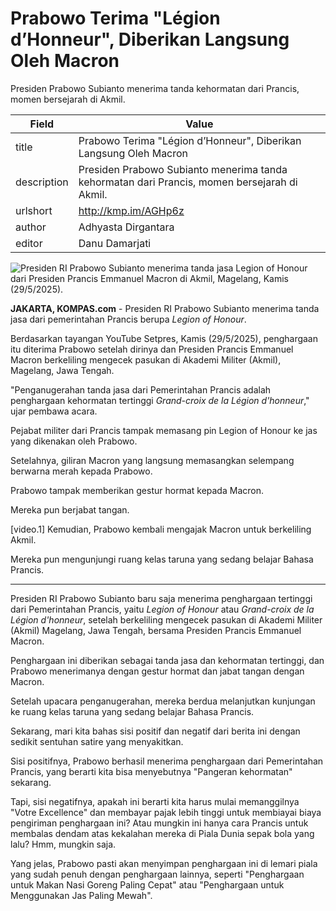 # Prabowo Terima "Légion d’Honneur", Diberikan Langsung Oleh Macron

Presiden Prabowo Subianto menerima tanda kehormatan dari Prancis, momen bersejarah di Akmil.

| Field       | Value                                                       |
|-------------|-------------------------------------------------------------|
| title       | Prabowo Terima "Légion d’Honneur", Diberikan Langsung Oleh Macron |
| description | Presiden Prabowo Subianto menerima tanda kehormatan dari Prancis, momen bersejarah di Akmil. |
| urlshort    | http://kmp.im/AGHp6z |
| author      | Adhyasta Dirgantara |
| editor      | Danu Damarjati  |

![Presiden RI Prabowo Subianto menerima tanda jasa Legion of Honour dari Presiden Prancis Emmanuel Macron di Akmil, Magelang, Kamis (29/5/2025). ](https://asset.kompas.com/crops/j7-5JVsF-vXjRaowsW8YRSWD3QI=/0x0:0x0/750x500/data/photo/2025/05/29/6837f19cd12ec.jpg)

**JAKARTA, KOMPAS.com** - Presiden RI Prabowo Subianto menerima tanda jasa dari pemerintahan Prancis berupa *Legion of Honour*.

Berdasarkan tayangan YouTube Setpres, Kamis (29/5/2025), penghargaan itu diterima Prabowo setelah dirinya dan Presiden Prancis Emmanuel Macron berkeliling mengecek pasukan di Akademi Militer (Akmil), Magelang, Jawa Tengah.

\"Penganugerahan tanda jasa dari Pemerintahan Prancis adalah penghargaan kehormatan tertinggi *Grand-croix de la Légion d'honneur*,\" ujar pembawa acara.

Pejabat militer dari Prancis tampak memasang pin Legion of Honour ke jas yang dikenakan oleh Prabowo.

Setelahnya, giliran Macron yang langsung memasangkan selempang berwarna merah kepada Prabowo.

Prabowo tampak memberikan gestur hormat kepada Macron.

Mereka pun berjabat tangan.

\[video.1\] Kemudian, Prabowo kembali mengajak Macron untuk berkeliling Akmil.

Mereka pun mengunjungi ruang kelas taruna yang sedang belajar Bahasa Prancis.

---
Presiden RI Prabowo Subianto baru saja menerima penghargaan tertinggi dari Pemerintahan Prancis, yaitu *Legion of Honour* atau *Grand-croix de la Légion d'honneur*, setelah berkeliling mengecek pasukan di Akademi Militer (Akmil) Magelang, Jawa Tengah, bersama Presiden Prancis Emmanuel Macron.

 Penghargaan ini diberikan sebagai tanda jasa dan kehormatan tertinggi, dan Prabowo menerimanya dengan gestur hormat dan jabat tangan dengan Macron.

 Setelah upacara penganugerahan, mereka berdua melanjutkan kunjungan ke ruang kelas taruna yang sedang belajar Bahasa Prancis.



Sekarang, mari kita bahas sisi positif dan negatif dari berita ini dengan sedikit sentuhan satire yang menyakitkan.

 Sisi positifnya, Prabowo berhasil menerima penghargaan dari Pemerintahan Prancis, yang berarti kita bisa menyebutnya "Pangeran kehormatan" sekarang.

 Tapi, sisi negatifnya, apakah ini berarti kita harus mulai memanggilnya "Votre Excellence" dan membayar pajak lebih tinggi untuk membiayai biaya pengiriman penghargaan ini? Atau mungkin ini hanya cara Prancis untuk membalas dendam atas kekalahan mereka di Piala Dunia sepak bola yang lalu? Hmm, mungkin saja.

 Yang jelas, Prabowo pasti akan menyimpan penghargaan ini di lemari piala yang sudah penuh dengan penghargaan lainnya, seperti "Penghargaan untuk Makan Nasi Goreng Paling Cepat" atau "Penghargaan untuk Menggunakan Jas Paling Mewah".
